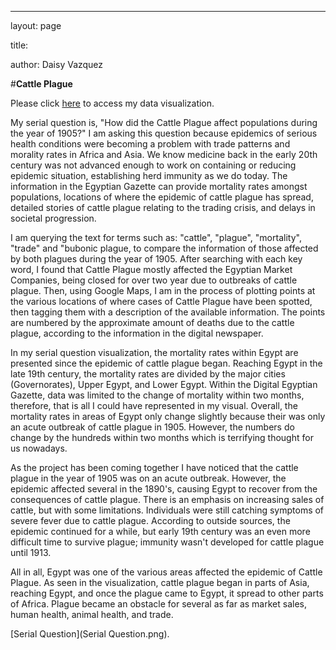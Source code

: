 ---
layout: page

title: <!--- Effects-of Cattle Plague to the Trade Crisis --->

author: Daisy Vazquez


#**Cattle Plague**


Please click [here](https://www.google.com/maps/@15.4200469,40.3520146,3z/data=!3m1!4b1!4m2!6m1!1s1CWd7cdi_tApAVJFwYXbqsVxbDYM) to access my data visualization.


My serial question is, "How did the Cattle Plague affect populations during the year of 1905?" I am asking this question because epidemics of serious health conditions were becoming a problem with trade patterns and morality rates in Africa and Asia. We know medicine back in the early 20th century was not advanced enough to work on containing or reducing epidemic situation, establishing herd immunity as we do today. The information in the Egyptian Gazette can provide mortality rates amongst populations, locations of where the epidemic of cattle plague has spread, detailed stories of cattle plague relating to the trading crisis, and delays in societal progression.


I am querying the text for terms such as: "cattle", "plague", "mortality", "trade" and "bubonic plague, to compare the information of those affected by both plagues during the year of 1905. After searching with each key word, I found that Cattle Plague mostly affected the Egyptian Market Companies, being closed for over two year due to outbreaks of cattle plague. Then, using Google Maps, I am in the process of plotting points at the various locations of where cases of Cattle Plague have been spotted, then tagging them with a description of the available information. The points are numbered by the approximate amount of deaths due to the cattle plague, according to the information in the digital newspaper.


In my serial question visualization, the mortality rates within Egypt are presented since the epidemic of cattle plague began. Reaching Egypt in the late 19th century, the mortality rates are divided by the major cities (Governorates), Upper Egypt, and Lower Egypt. Within the Digital Egyptian Gazette, data was limited to the change of mortality within two months, therefore, that is all I could have represented in my visual. Overall, the mortality rates in areas of Egypt only change slightly because their was only an acute outbreak of cattle plague in 1905. However, the numbers do change by the hundreds within two months which is terrifying thought for us nowadays. 


As the project has been coming together I have noticed that the cattle plague in the year of 1905 was on an acute outbreak. However, the epidemic affected several in the 1890's, causing Egypt to recover from the consequences of cattle plague. There is an emphasis on increasing sales of cattle, but with some limitations. Individuals were still catching symptoms of severe fever due to cattle plague. According to outside sources, the epidemic continued for a while, but early 19th century was an even more difficult time to survive plague; immunity wasn't developed for cattle plague until 1913.



All in all, Egypt was one of the various areas affected the epidemic of Cattle Plague. As seen in the visualization, cattle plague began in parts of Asia, reaching Egypt, and once the plague came to Egypt, it spread to other parts of Africa. Plague became an obstacle for several as far as market sales, human health, animal health, and trade.


[Serial Question](Serial Question.png).
